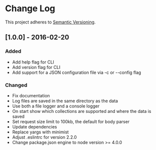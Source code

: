 # Change Log
This project adheres to [Semantic Versioning](http://semver.org/).

## [1.0.0] - 2016-02-20

### Added

* Add help flag for CLI
* Add version flag for CLI
* Add support for a JSON configuration file via -c or --config flag

### Changed

* Fix documentation
* Log files are saved in the same directory as the data
* Use both a file logger and a console logger
* On start show which collections are supported and where the data is saved
* Set request size limit to 100kb, the default for body parser
* Update dependencies
* Replace yargs with minimist
* Adjust .eslintrc for version 2.2.0
* Change package.json engine to node version >= 4.0.0
